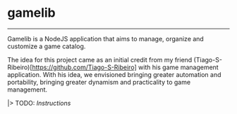 # gamelib

---------

Gamelib is a NodeJS application that aims to manage, organize and customize a game catalog.

The idea for this project came as an initial credit from my friend (Tiago-S-Ribeiro)[https://github.com/Tiago-S-Ribeiro] with his game management application. With his idea, we envisioned bringing greater automation and portability, bringing greater dynamism and practicality to game management.

|> TODO: *Instructions*
